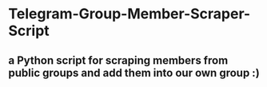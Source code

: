 # Telegram-Group-Member-Scraper-Script
## a Python script for scraping members from public groups and add them into our own group :)
